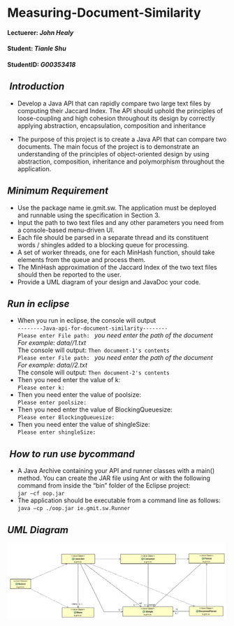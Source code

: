 # Measuring-Document-Similarity

####  Lectuerer: *John Healy*
####  Student:   *Tianle Shu* 
####  StudentID: *G00353418*

##  *Introduction*
* Develop a Java API that can rapidly compare two large text files by computing their Jaccard Index. The API should uphold the principles of loose-coupling and high cohesion throughout its design by correctly applying abstraction, encapsulation, composition and inheritance

* The purpose of this project is to create a Java API that can compare two documents. The main focus of the project is to demonstrate an understanding of the principles of object-oriented design by using abstraction, composition, inheritance and polymorphism throughout the application. 

##  *Minimum Requirement*
* Use the package name ie.gmit.sw. The application must be deployed and runnable using the specification in Section 3.
* Input the path to two text files and any other parameters you need from a console-based menu-driven UI.
* Each file should be parsed in a separate thread and its constituent words / shingles added to a blocking queue for processing.
* A set of worker threads, one for each MinHash function, should take elements from the queue and process them.
* The MinHash approximation of the Jaccard Index of the two text files should then be reported to the user.
* Provide a UML diagram of your design and JavaDoc your code.

##  *Run in eclipse*
* When you run in eclipse, the console will output <br />
 `--------Java-api-for-document-similarity--------` <br />
 `Please enter File path: `
 *you need enter the path of the document* <br />
 *For example: data//1.txt* <br />
 The console will output: `Then document-1's contents` <br />
 `Please enter File path: `
 *you need enter the path of the document* <br />
 *For example: data//2.txt* <br />
 The console will output: `Then document-2's contents` <br />
* Then you need enter the value of k: <br />
  `Please enter k:` 
* Then you need enter the value of poolsize: <br />
  `Please enter poolsize:`
* Then you need enter the value of BlockingQueuesize: <br />
  `Please enter BlockingQueuesize:`
* Then you need enter the value of shingleSize: <br />
  `Please enter shingleSize:`

##  *How to run use bycommand*
* A Java Archive containing your API and runner classes with a main() method. You can create the JAR file using Ant or with the following command from inside the “bin” folder of the Eclipse project: <br />
`jar –cf oop.jar `
* The application should be executable from a command line as follows:  <br />
`java –cp ./oop.jar ie.gmit.sw.Runner`



## *UML Diagram*
![UML](https://github.com/Tianle97/Orient-Object-Project2017/blob/master/Design-Diagram/Design-Diagram.png)

